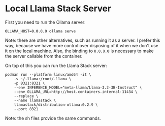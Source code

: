 # Local Llama Stack Server

First you need to run the Ollama server:

```shell
OLLAMA_HOST=0.0.0.0 ollama serve
```

Note: there are other alternatives, such as running it as a server.
I prefer this way, because we have more control over disposing of it when we don't use it on the local machine.
Also, the binding to `0.0.0.0` is necessary to make the server callable from the container.

On top of this you can run the Llama Stack server:

```shell
podman run --platform linux/amd64 -it \
    -v ~/.llama:/root/.llama \
    -p 8321:8321 \
    --env INFERENCE_MODEL="meta-llama/Llama-3.2-3B-Instruct" \
    --env OLLAMA_URL=http://host.containers.internal:11434 \
    --replace \
    --name llamastack \
    llamastack/distribution-ollama:0.2.9 \
    --port 8321
```

Note: the sh files provide the same commands.

